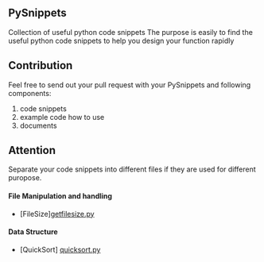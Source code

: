 ## PySnippets
Collection of useful python code snippets
The purpose is easily to find the useful python code snippets to help you design your function rapidly

## Contribution
Feel free to send out your pull request with your PySnippets and following components:  

  1. code snippets
  2. example code how to use
  3. documents

## Attention
Separate your code snippets into different files if they are used for different puropose.


#### File Manipulation and handling
* [FileSize][getfilesize.py](filesize.py)

#### Data Structure
* [QuickSort] [quicksort.py](quicksort.py)




